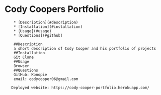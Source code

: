# Cody Coopers Portfolio 

        * [Description](#description)
        * [Installation](#installation)
        * [Usage](#usage)
        * [Questions](#github)

        ##Description 
        a short description of Cody Cooper and his portfolio of projects
        ##Installation
        Git Clone
        ##Usage
        Browser
        ##Questions
        GitHub: Konopie
        email: codycooper06@gmail.com
        
       Deployed website: https://cody-cooper-portfolio.herokuapp.com/
       
       
